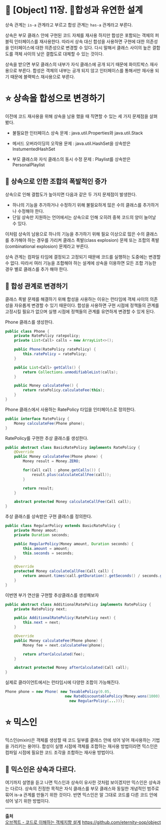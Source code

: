 # 📕 [Object] 11장. 합성과 유연한 설계

상속 관계는 `is-a` 관계라고 부르고 합성 관계는 `has-a` 관계라고 부른다.

상속은 부모 클래스 안에 구현된 코드 자체를 재사용 하지만 합성은 포함되는 객체의 퍼블릭 인터페이스를 재사용한다. 따라서 상속 대신 합성을 사용하면 구현에 대한 의존성을 인터페이스에 대한 의존성으로 변경할 수 있다. 다시 말해서 클래스 사이의 높은 결합도를 객체 사이의 낮은 결합도로 대체할 수 있는 것이다.

상속을 받으면 부모 클래스의 내부가 자식 클래스에 공개 되기 때문에 화이트박스 재사용으로 부른다. 합성은 객체의 내부는 공개 되지 않고 인터페이스를 통해서만 재사용 되기 때문에 블랙박스 재사용으로 부른다.

# ⭐️ 상속을 합성으로 변경하기
이전에 코드 재사용을 위해 상속을 남용 했을 때 직면할 수 있는 세 가지 문제점을 살펴봤다.

- 불필요한 인터페이스 상속 문제 : java.util.Properties와 java.util.Stack

- 메서드 오버라이딩의 오작용 문제 : java.util.HashSet을 상속받은 InstumentedHashSet

- 부모 클래스와 자식 클래스의 동시 수정 문제 : Playlist를 상속받은 PersonalPlaylist

## 📌 상속으로 인한 조합의 폭발적인 증가
상속으로 인해 결합도가 높아지면 다음과 같은 두 가지 문제점이 발생한다.

- 하나의 기능을 추가하거나 수정하기 위해 불필요하게 많은 수의 클래스를 추가하거나 수정해야 한다.
- 단일 상속만 지원하는 언어에서는 상속으로 인해 오히려 중복 코드의 양이 늘어날 수 있다.

이처럼 상속의 남용으로 하나의 기능을 추가하기 위해 필요 이상으로 많은 수의 클래스를 추가해야 하는 경우를 가리켜 클래스 폭발(class explosion) 문제 또는 조합의 폭발(combinational explosion) 문제라고 부른다.

상속 관계는 컴파일 타임에 결정되고 고정되기 때문에 코드를 실행하는 도중에는 변경할 수 없다. 따라서 여러 기능을 조합해야 하는 설계에 상속을 이용하면 모든 조합 가능한 경우 별로 클래스를 추가 해야 한다.

## 📌 합성 관계로 변경하기
클래스 폭발 문제를 해결하기 위해 합성을 사용하는 이유는 런타임에 객체 사이의 의존성을 자유롭게 변경할 수 있기 때문이다. 합성을 사용하면 구현 시점에 정책들의 관계를 고정시킬 필요가 없으며 실행 시점에 정책들의 관계를 유연하게 변경할 수 있게 된다.

Phone 클래스를 생성한다.
```java
public class Phone {
    private RatePolicy ratepolicy;
    private List<Call> calls = new ArrayList<>();

    public Phone(RatePolicy ratePolicy) {
        this.ratePolicy = ratePolicy;
    }

    public List<Call> getCalls() {
        return Collections.unmodifiableList(calls);
    }

    public Money calculateFee() {
        return ratePolicy.calculateFee(this);
    }
}
```
Phone 클래스에서 사용하는 RatePolicy 타입을 인터페이스로 정의한다.

```java
public interface RatePolicy {
    Money calculateFee(Phone phone);
}
```
RatePolicy를 구현한 추상 클래스를 생성한다.

```java
public abstract class BasicRatePolicy implements RatePolicy {
    @Override
    public Money calculateFee(Phone phone) {
        Money result = Money.ZERO;

        for(Call call : phone.getCalls()) {
            result.plus(calculateCallFee(call));
        }

        return result;
    }

    abstract protected Money calculateCallFee(Call call);
}
```
추상 클래스를 상속받은 구현 클래스를 정의한다.

```java
public class RegularPolicy extends BasicRatePolicy {
    private Money amout;
    private Duration seconds;

    public RegularPolicy(Money amount, Duration seconds) {
        this.amount = amount;
        this.seconds = seconds;
    }

    @Override
    protected Money calculateCallFee(Call call) {
        return amount.times(call.getDuration().getSeconds() / seconds.getSeconds());
    }
}
```
이번엔 부가 연산을 구현할 추상클래스를 생성해보자

```java
public abstract class AdditionalRatePolicy implements RatePolicy {
    private RatePolicy next;

    public AdditionalRatePolicy(RatePolicy next) {
        this.next = next;
    }

    @Override
    public Money calculateFee(Phone phone) {
        Money fee = next.calculateFee(phone);

        return afterCalculated(fee);
    }

    abstract protected Money afterCalculated(Call call);
}
```
실제로 클라이언트에서는 런타임시에 다양한 조합이 가능해진다.

```java
Phone phone = new Phone( new TexablePolicy(0.05,
                           new RateDiscountablePolicy(Money.wons(1000),
                             new RegularPolicy(...)));
```
# ⭐️ 믹스인
믹스인(mixin)은 객체를 생성할 때 코드 일부를 클래스 안에 섞어 넣어 재사용하는 기법을 가리키는 용어다. 합성이 실행 시점에 객체를 조합하는 재사용 방법이라면 믹스인은 컴파일 시점에 필요한 코드 조각을 조합하는 재사용 방법이다.

## 📌 믹스인은 상속과 다르다.
여기까지 설명을 듣고 나면 믹스인과 상속이 유사한 것처럼 보이겠지만 믹스인은 상속과는 다르다. 상속의 진정한 목적은 자식 클래스를 부모 클래스와 동일한 개념적인 범주로 묶어 is-a 관계를 만들기 위한 것이다. 반면 믹스인은 말 그대로 코드를 다른 코드 안에 섞어 넣기 위한 방법이다.


- - -
**출처**<br>
[오브젝트 - 코드로 이해하는 객체지향 설계](https://smartstore.naver.com/aladinstores/products/7815204109?NaPm=ct%3Dlsvyemdc%7Cci%3Da772aefc1b71a76e7f3412247dc9108aec75e0f6%7Ctr%3Dboksl%7Csn%3D4399901%7Chk%3D0c624b3c7c58fc3c0cc29d777797044a631fb294)
https://github.com/eternity-oop/object